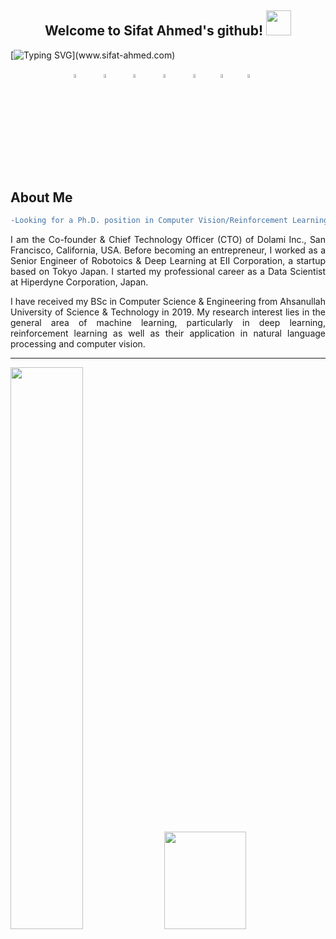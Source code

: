 
<h2 align="center">
  Welcome to Sifat Ahmed's github!
  <img src="https://media.giphy.com/media/hvRJCLFzcasrR4ia7z/giphy.gif" width="40">
</h2>

[![Typing SVG](https://readme-typing-svg.demolab.com?font=console&size=24&duration=3000&pause=500&color=15F797&center=true&vCenter=true&width=1000&height=30&lines=Artificial+Intelligence+%26+Robotics+Engineer.;Research+enthusiast.)](www.sifat-ahmed.com)


<p align="center">
  <a href="https://facebook.com/sifat.ahm3d"><img src="https://cdn.jsdelivr.net/gh/devicons/devicon/icons/facebook/facebook-plain.svg" width="4%" height="4%"/></a>
  &#8287;&#8287;&#8287;&#8287;&#8287;
  <a href="https://www.linkedin.com/in/sifat-ahmed"><img src="https://cdn.jsdelivr.net/gh/devicons/devicon/icons/linkedin/linkedin-original.svg" width="4%" height="4%"/></a>
  &#8287;&#8287;&#8287;&#8287;&#8287;
    <a href="www.youtube.com/c/SifatAhmed144"><img src="https://www.vectorlogo.zone/logos/youtube/youtube-tile.svg" width="4%" height="4%"/></a>
  &#8287;&#8287;&#8287;&#8287;&#8287;
  <a href="www.sifat-ahmed.com"><img src="https://cdn.jsdelivr.net/gh/devicons/devicon/icons/wordpress/wordpress-plain.svg" width="4%" height="4%"/></a>
  &#8287;&#8287;&#8287;&#8287;&#8287;
  <a href="https://discordapp.com/users/451757508353327105"><img src="https://img.icons8.com/?size=100&id=30998&format=png&color=000000" width="4%" height="4%"/></a>&#8287;&#8287;&#8287;&#8287;&#8287;
  <a href="mailto:sifat.austech@gmail.com"><img src="https://www.vectorlogo.zone/logos/gmail/gmail-tile.svg" width="4%" height="4%"/></a>&#8287;&#8287;&#8287;&#8287;&#8287;
  <a href="https://scholar.google.com/citations?user=0uPQXn0AAAAJ"><img src="https://www.vectorlogo.zone/logos/google/google-icon.svg" width="4%" height="4%"/></a>&#8287;&#8287;&#8287;&#8287;&#8287;
</p>

<h2> About Me </h2>

````diff
-Looking for a Ph.D. position in Computer Vision/Reinforcement Learning/Robotics/Swarm Robotics.
````

<p align="justify"> I am the Co-founder & Chief Technology Officer (CTO) of Dolami Inc., San Francisco, California, USA. Before becoming an entrepreneur, I worked as a Senior Engineer of Robotoics & Deep Learning at EII Corporation, a startup based on Tokyo Japan. I started my professional career as a Data Scientist at Hiperdyne Corporation, Japan. </p>

<p align="justify"> I have received my BSc in Computer Science & Engineering from Ahsanullah University of Science & Technology in 2019. My research interest lies in the general area of machine learning, particularly in deep learning, reinforcement learning as well as their application in natural language processing and computer vision. </p>


___
<img src="https://github-readme-stats.vercel.app/api?username=Sifat-Ahmed&show_icons=true&count_private=true&theme=vue-dark" width="48%"/> <img src="https://github-readme-streak-stats.herokuapp.com?user=Sifat-Ahmed&theme=vue-dark" width="51%" height="20%"/> 

<!--
<img src="https://activity-graph.herokuapp.com/graph?username=Sifat-Ahmed&theme=vue" width="100%"/> 

<img  src="https://potatoscholar-api.herokuapp.com/static/table.svg" width="49.5%" /> <img style="border:10px solid white;" src="https://potatoscholar-api.herokuapp.com/static/plot.svg" width="49.5%" /> 
-->



